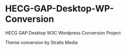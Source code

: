 HECG-GAP-Desktop-WP-Conversion
==============================

HECG GAP Desktop W3C Wordpress Conversion Project

Theme conversion by Stratis Media
